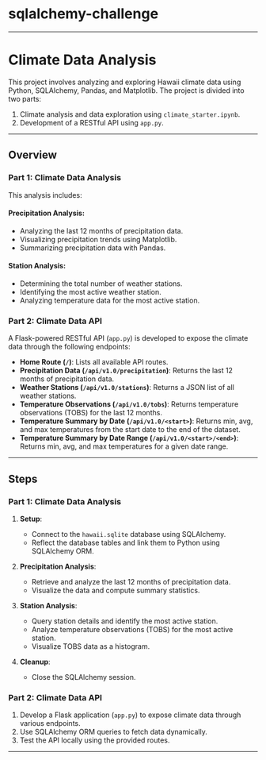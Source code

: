 # sqlalchemy-challenge
-------
# Climate Data Analysis

This project involves analyzing and exploring Hawaii climate data using Python, SQLAlchemy, Pandas, and Matplotlib. The project is divided into two parts:
1. Climate analysis and data exploration using `climate_starter.ipynb`.
2. Development of a RESTful API using `app.py`.

---

## Overview

### Part 1: Climate Data Analysis
This analysis includes:

#### Precipitation Analysis:
- Analyzing the last 12 months of precipitation data.
- Visualizing precipitation trends using Matplotlib.
- Summarizing precipitation data with Pandas.

#### Station Analysis:
- Determining the total number of weather stations.
- Identifying the most active weather station.
- Analyzing temperature data for the most active station.

### Part 2: Climate Data API
A Flask-powered RESTful API (`app.py`) is developed to expose the climate data through the following endpoints:
- **Home Route (`/`)**: Lists all available API routes.
- **Precipitation Data (`/api/v1.0/precipitation`)**: Returns the last 12 months of precipitation data.
- **Weather Stations (`/api/v1.0/stations`)**: Returns a JSON list of all weather stations.
- **Temperature Observations (`/api/v1.0/tobs`)**: Returns temperature observations (TOBS) for the last 12 months.
- **Temperature Summary by Date (`/api/v1.0/<start>`)**: Returns min, avg, and max temperatures from the start date to the end of the dataset.
- **Temperature Summary by Date Range (`/api/v1.0/<start>/<end>`)**: Returns min, avg, and max temperatures for a given date range.

---
## Steps

### Part 1: Climate Data Analysis
1. **Setup**:
   - Connect to the `hawaii.sqlite` database using SQLAlchemy.
   - Reflect the database tables and link them to Python using SQLAlchemy ORM.

2. **Precipitation Analysis**:
   - Retrieve and analyze the last 12 months of precipitation data.
   - Visualize the data and compute summary statistics.

3. **Station Analysis**:
   - Query station details and identify the most active station.
   - Analyze temperature observations (TOBS) for the most active station.
   - Visualize TOBS data as a histogram.

4. **Cleanup**:
   - Close the SQLAlchemy session.

### Part 2: Climate Data API
1. Develop a Flask application (`app.py`) to expose climate data through various endpoints.
2. Use SQLAlchemy ORM queries to fetch data dynamically.
3. Test the API locally using the provided routes.

---




